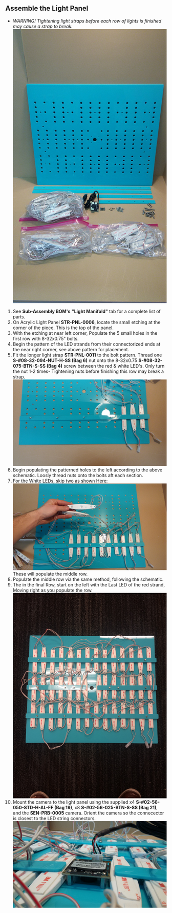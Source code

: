 ## Assemble the Light Panel
* *WARNING! Tightening light straps before each row of lights is finished may cause a strap to break.*
 ![Light Panel Components](Photos/Light_Panel/light_manifold_components.jpg)

1. See **Sub-Assembly BOM's** **"Light Manifold"** tab for a complete list of parts.
2. On Acrylic Light Panel **STR-PNL-0006**, locate the small etching at the corner of the piece. This is the top of the panel.
3. With the etching at near left corner, Populate the 5 small holes in the first row with 8-32x0.75" bolts.
4. Begin the pattern of the LED strands from their connectorized ends at the near right corner, see above pattern for placement.
5. Fit the longer light strap **STR-PNL-0011** to the bolt pattern. Thread one **S-#08-32-094-NUT-H-SS (Bag 6)** nut onto the 8-32x0.75 **S-#08-32-075-BTN-S-SS (Bag 4)** screw between the red & white LED's. Only turn the nut 1-2 times- Tightening nuts before finishing this row may break a strap.  ![LED Mounting start picture](Photos/Light_Panel/led_mount_start.jpg)
6. Begin populating the patterned holes to the left according to the above schematic. Loosly thread nuts onto the bolts aft each section.
7. For the White LEDs, skip two as shown Here: ![PIC LED 7](Photos/Light_Panel/led_7.jpg) These will populate the middle row.
8. Populate the middle row via the same method, following the schematic.
9. The in the final Row, start on the left with the Last LED of the red strand, Moving right as you populate the row. ![Finished Top Side](Photos/Light_Panel/8_in_leads.jpg)
10. Mount the camera to the light panel using the supplied x4 **S-#02-56-050-STD-H-AL-FF (Bag 19)**, x8 **S-#02-56-025-BTN-S-SS (Bag 21)**, and the **SEN-PRB-0005** camera. Orient the camera so the connecector is closest to the LED string connectors. ![Camera Mounting](Photos/Light_Panel/camera_2.jpg)
